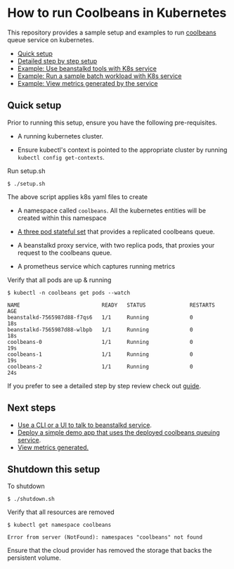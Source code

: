 How to run Coolbeans in Kubernetes
==================================

This repository provides a sample setup and examples to run [coolbeans](https://github.com/1xyz/coolbeans) queue service on kubernetes.

- [Quick setup](#quick-setup)
- [Detailed step by step setup](doc/Guide.md)
- [Example: Use beanstalkd tools with K8s service](doc/Example_cli.md)
- [Example: Run a sample batch workload with K8s service](doc/Example_batch_workload.md)
- [Example: View metrics generated by the service](doc/Metrics.md)


Quick setup
-----------

Prior to running this setup, ensure you have the following pre-requisites.

- A running kubernetes cluster. 

- Ensure kubectl's context is pointed to the appropriate cluster by running `kubectl config get-contexts`.


Run setup.sh 

    $ ./setup.sh

The above script applies k8s yaml files to create

- A namespace called `coolbeans`. All the kubernetes entities will be created within this namespace

- [A three pod stateful set](k8s/cluster-node/3-statefulset.yaml) that provides a replicated coolbeans queue.

- A beanstalkd proxy service, with two replica pods, that proxies your request to the coolbeans queue.

- A prometheus service which captures running metrics

Verify that all pods are up & running

    $ kubectl -n coolbeans get pods --watch

    NAME                          READY   STATUS              RESTARTS   AGE
    beanstalkd-7565987d88-f7qs6   1/1     Running             0          18s
    beanstalkd-7565987d88-wlbpb   1/1     Running             0          18s
    coolbeans-0                   1/1     Running             0          19s
    coolbeans-1                   1/1     Running             0          19s
    coolbeans-2                   1/1     Running             0          24s

If you prefer to see a detailed step by step review check out [guide](doc/Guide.md).

Next steps
----------

- [Use a CLI or a UI to talk to beanstalkd service](doc/Example_cli.md).
- [Deploy a simple demo app that uses the deployed coolbeans queuing service](doc/Example_batch_workload.md).
- [View metrics generated.](doc/Metrics.md)

Shutdown this setup
-------------------

To shutdown 

    $ ./shutdown.sh

Verify that all resources are removed

    $ kubectl get namespace coolbeans

    Error from server (NotFound): namespaces "coolbeans" not found

Ensure that the cloud provider has removed the storage that backs the persistent volume.